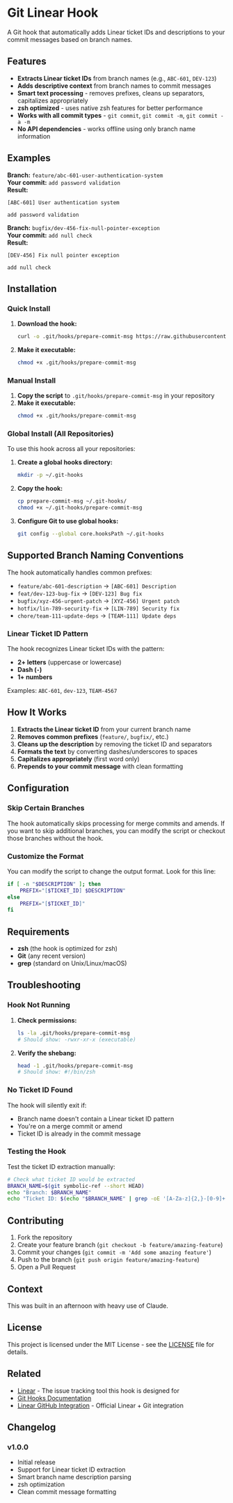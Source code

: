 # Git Linear Hook

A Git hook that automatically adds Linear ticket IDs and descriptions to your commit messages based on branch names.

## Features

- **Extracts Linear ticket IDs** from branch names (e.g., `ABC-601`, `DEV-123`)
- **Adds descriptive context** from branch names to commit messages
- **Smart text processing** - removes prefixes, cleans up separators, capitalizes appropriately
- **zsh optimized** - uses native zsh features for better performance
- **Works with all commit types** - `git commit`, `git commit -m`, `git commit -a -m`
- **No API dependencies** - works offline using only branch name information

## Examples

**Branch:** `feature/abc-601-user-authentication-system`  
**Your commit:** `add password validation`  
**Result:**
```
[ABC-601] User authentication system

add password validation
```

**Branch:** `bugfix/dev-456-fix-null-pointer-exception`  
**Your commit:** `add null check`  
**Result:**
```
[DEV-456] Fix null pointer exception

add null check
```

## Installation

### Quick Install

1. **Download the hook:**
   ```bash
   curl -o .git/hooks/prepare-commit-msg https://raw.githubusercontent.com/jaredsohn/git-linear-hook/main/prepare-commit-msg
   ```

2. **Make it executable:**
   ```bash
   chmod +x .git/hooks/prepare-commit-msg
   ```

### Manual Install

1. **Copy the script** to `.git/hooks/prepare-commit-msg` in your repository
2. **Make it executable:**
   ```bash
   chmod +x .git/hooks/prepare-commit-msg
   ```

### Global Install (All Repositories)

To use this hook across all your repositories:

1. **Create a global hooks directory:**
   ```bash
   mkdir -p ~/.git-hooks
   ```

2. **Copy the hook:**
   ```bash
   cp prepare-commit-msg ~/.git-hooks/
   chmod +x ~/.git-hooks/prepare-commit-msg
   ```

3. **Configure Git to use global hooks:**
   ```bash
   git config --global core.hooksPath ~/.git-hooks
   ```

## Supported Branch Naming Conventions

The hook automatically handles common prefixes:

- `feature/abc-601-description` → `[ABC-601] Description`
- `feat/dev-123-bug-fix` → `[DEV-123] Bug fix`
- `bugfix/xyz-456-urgent-patch` → `[XYZ-456] Urgent patch`
- `hotfix/lin-789-security-fix` → `[LIN-789] Security fix`
- `chore/team-111-update-deps` → `[TEAM-111] Update deps`

### Linear Ticket ID Pattern

The hook recognizes Linear ticket IDs with the pattern:
- **2+ letters** (uppercase or lowercase)
- **Dash (`-`)**
- **1+ numbers**

Examples: `ABC-601`, `dev-123`, `TEAM-4567`

## How It Works

1. **Extracts the Linear ticket ID** from your current branch name
2. **Removes common prefixes** (`feature/`, `bugfix/`, etc.)
3. **Cleans up the description** by removing the ticket ID and separators
4. **Formats the text** by converting dashes/underscores to spaces
5. **Capitalizes appropriately** (first word only)
6. **Prepends to your commit message** with clean formatting

## Configuration

### Skip Certain Branches

The hook automatically skips processing for merge commits and amends. If you want to skip additional branches, you can modify the script or checkout those branches without the hook.

### Customize the Format

You can modify the script to change the output format. Look for this line:

```bash
if [ -n "$DESCRIPTION" ]; then
    PREFIX="[$TICKET_ID] $DESCRIPTION"
else
    PREFIX="[$TICKET_ID]"
fi
```

## Requirements

- **zsh** (the hook is optimized for zsh)
- **Git** (any recent version)
- **grep** (standard on Unix/Linux/macOS)

## Troubleshooting

### Hook Not Running

1. **Check permissions:**
   ```bash
   ls -la .git/hooks/prepare-commit-msg
   # Should show: -rwxr-xr-x (executable)
   ```

2. **Verify the shebang:**
   ```bash
   head -1 .git/hooks/prepare-commit-msg
   # Should show: #!/bin/zsh
   ```

### No Ticket ID Found

The hook will silently exit if:
- Branch name doesn't contain a Linear ticket ID pattern
- You're on a merge commit or amend
- Ticket ID is already in the commit message

### Testing the Hook

Test the ticket ID extraction manually:
```bash
# Check what ticket ID would be extracted
BRANCH_NAME=$(git symbolic-ref --short HEAD)
echo "Branch: $BRANCH_NAME"
echo "Ticket ID: $(echo "$BRANCH_NAME" | grep -oE '[A-Za-z]{2,}-[0-9]+' | head -n1)"
```

## Contributing

1. Fork the repository
2. Create your feature branch (`git checkout -b feature/amazing-feature`)
3. Commit your changes (`git commit -m 'Add some amazing feature'`)
4. Push to the branch (`git push origin feature/amazing-feature`)
5. Open a Pull Request

## Context

This was built in an afternoon with heavy use of Claude.

## License

This project is licensed under the MIT License - see the [LICENSE](LICENSE) file for details.

## Related

- [Linear](https://linear.app) - The issue tracking tool this hook is designed for
- [Git Hooks Documentation](https://git-scm.com/book/en/v2/Customizing-Git-Git-Hooks)
- [Linear GitHub Integration](https://linear.app/docs/github) - Official Linear + Git integration

## Changelog

### v1.0.0
- Initial release
- Support for Linear ticket ID extraction
- Smart branch name description parsing
- zsh optimization
- Clean commit message formatting